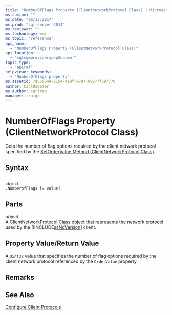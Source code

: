 ```yaml
---
title: "NumberOfFlags Property (ClientNetworkProtocol Class) | Microsoft Docs"
ms.custom: ""
ms.date: "06/13/2017"
ms.prod: "sql-server-2014"
ms.reviewer: ""
ms.technology: wmi
ms.topic: "reference"
api_name: 
  - "NumberOfFlags Property (ClientNetworkProtocol Class)"
api_location: 
  - "sqlmgmproviderxpsp2up.mof"
topic_type: 
  - "apiref"
helpviewer_keywords: 
  - "NumberOfFlags property"
ms.assetid: 7a656644-2154-419f-9787-99877f597770
author: CarlRabeler
ms.author: carlrab
manager: craigg
---
```

# NumberOfFlags Property (ClientNetworkProtocol Class)
  Gets the number of flag options required by the client network protocol specified by the [SetOrderValue Method (ClientNetworkProtocol Class)](clientnetworkprotocol-class.md).  
  
## Syntax  
  
```  
  
object  
.NumberofFlags [= value]  
```  
  
## Parts  
 *object*  
 A [ClientNetworkProtocol Class](clientnetworkprotocol-class.md) object that represents the network protocol used by the [!INCLUDE[ssNoVersion](../../../includes/ssnoversion-md.md)] client.  
  
## Property Value/Return Value  
 A `Uint32` value that specifies the number of flag options required by the client network protocol referenced by the `OrderValue` property.  
  
## Remarks  
  
## See Also  
 [Configure Client Protocols](https://technet.microsoft.com/library/ms181035.aspx)  
  
  
